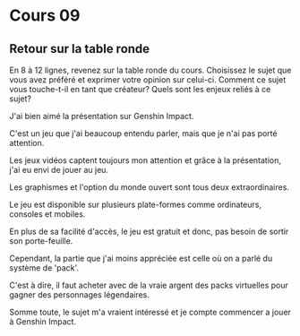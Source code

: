 # Cours 09 
## Retour sur la table ronde
En 8 à 12 lignes, revenez sur la table ronde du cours. Choisissez le sujet que vous avez préféré et exprimer votre opinion sur celui-ci. Comment ce sujet vous touche-t-il en tant que créateur? Quels sont les enjeux reliés à ce sujet? 

J'ai bien aimé la présentation sur Genshin Impact. 

C'est un jeu que j'ai beaucoup entendu parler, mais que je n'ai pas porté attention. 

Les jeux vidéos captent toujours mon attention et grâce à la présentation, j'ai eu envi de jouer au jeu. 

Les graphismes et l'option du monde ouvert sont tous deux extraordinaires. 

Le jeu est disponible sur plusieurs plate-formes comme ordinateurs, consoles et mobiles.

En plus de sa facilité d'accès, le jeu est gratuit et donc, pas besoin de sortir son porte-feuille.

Cependant, la partie que j'ai moins appréciée est celle où on a parlé du système de 'pack'. 

C'est à dire, il faut acheter avec de la vraie argent des packs virtuelles pour gagner des personnages légendaires. 

Somme toute, le sujet m'a vraient intéressé et je compte commencer a jouer à Genshin Impact.
